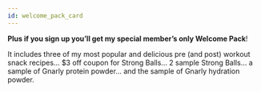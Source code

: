 ```yaml
---
id: welcome_pack_card
---
```


**Plus if you sign up you’ll get my special member’s only Welcome Pack**!

It includes three of my most popular and delicious pre (and post) workout snack recipes... \$3 off coupon for Strong Balls... 2 sample Strong Balls... a sample of Gnarly protein powder... and the sample of Gnarly hydration powder.
